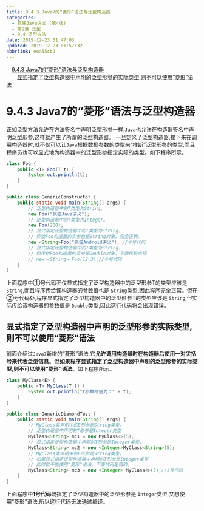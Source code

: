 ```yaml
---
title: 9.4.3 Java7的“菱形”语法与泛型构造器
categories: 
  - 疯狂Java讲义 (第4版)
  - 第9章 泛型
  - 9.4 泛型方法
date: 2019-12-23 01:47:03
updated: 2019-12-23 01:57:32
abbrlink: eea55cb2
---
```

<div id='my_toc'><a href="/JavaReadingNotes/eea55cb2/#9-4-3-Java7的“菱形”语法与泛型构造器" class="header_1">9.4.3 Java7的“菱形”语法与泛型构造器</a><br><a href="/JavaReadingNotes/eea55cb2/#显式指定了泛型构造器中声明的泛型形参的实际类型-则不可以使用“菱形”语法" class="header_2">显式指定了泛型构造器中声明的泛型形参的实际类型,则不可以使用“菱形”语法</a><br></div>
<style>.header_1{margin-left: 1em;}.header_2{margin-left: 2em;}.header_3{margin-left: 3em;}.header_4{margin-left: 4em;}.header_5{margin-left: 5em;}.header_6{margin-left: 6em;}</style>
<!--more-->
<script>if (navigator.platform.search('arm')==-1){document.getElementById('my_toc').style.display = 'none';}var e,p = document.getElementsByTagName('p');while (p.length>0) {e = p[0];e.parentElement.removeChild(e);}</script>

<!--end-->
# 9.4.3 Java7的“菱形”语法与泛型构造器
正如泛型方法允许在方法签名中声明泛型形参一样,`Java`也允许在构造器签名中声明泛型形参,这样就产生了所谓的泛型构造器。
一旦定义了泛型构造器,接下来在调用构造器时,就不仅可以让`Java`根据数据参数的类型来“推断”泛型形参的类型,而且程序员也可以显式地为构造器中的泛型形参指定实际的类型。如下程序所示。
```java
class Foo {
	public <T> Foo(T t) {
		System.out.println(t);
	}
}

public class GenericConstructor {
	public static void main(String[] args) {
		// 泛型构造器中的T类型为String。
		new Foo("疯狂Java讲义");
		// 泛型构造器中的T类型为Integer。
		new Foo(200);
		// 显式指定泛型构造器中的T类型为String，
		// 传给Foo构造器的实参也是String对象，完全正确。
		new <String>Foo("疯狂Android讲义"); //①号代码
		// 显式指定泛型构造器中的T类型为String，
		// 但传给Foo构造器的实参是Double对象，下面代码出错
		// new <String> Foo(12.3);//②号代码
	}
}
```
上面程序中①号代码不仅显式指定了泛型构造器中的泛型形参T的类型应该是`String`,而且程序传给该构造器的参数值也是 `String`类型,因此程序完全正常。但在②号代码处,程序显式指定了泛型构造器中的泛型形参T的类型应该是 `String`,但实际传给该构造器的参数值是 `Double`类型,因此这行代码将会出现错误。
## 显式指定了泛型构造器中声明的泛型形参的实际类型,则不可以使用“菱形”语法
前面介绍过`Java7`新增的“菱形”语法,它**允许调用构造器时在构造器后使用一对尖括号来代表泛型信息**。但**如果程序显式指定了泛型构造器中声明的泛型形参的实际类型,则不可以使用“菱形”语法**。如下程序所示。
```java
class MyClass<E> {
	public <T> MyClass(T t) {
		System.out.println("t参数的值为：" + t);
	}
}

public class GenericDiamondTest {
	public static void main(String[] args) {
		// MyClass类声明中的E形参是String类型。
		// 泛型构造器中声明的T形参是Integer类型
		MyClass<String> mc1 = new MyClass<>(5);
		// 显式指定泛型构造器中声明的T形参是Integer类型，
		MyClass<String> mc2 = new <Integer>MyClass<String>(5);
		// MyClass类声明中的E形参是String类型。
		// 如果显式指定泛型构造器中声明的T形参是Integer类型
		// 此时就不能使用"菱形"语法，下面代码是错的。
		MyClass<String> mc3 = new <Integer> MyClass<>(5);//1号代码
	}
}

```
上面程序中**1号代码**既指定了泛型构造器中的泛型形参是 `Integer`类型,又想使用“菱形”语法,所以这行代码无法通过编译。

